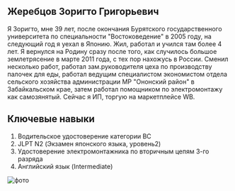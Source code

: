 ## Жеребцов Зоригто Григорьевич

Я Зоригто, мне 39 лет, после окончания Бурятского государственного университета по специальности "Востоковедение" в 2005 году, на следующий год я уехал в Японию. Жил, работал и учился там более 4 лет. Я вернулся на Родину сразу после того, как случилось большое землетрясение в марте 2011 года, с тех пор нахожусь в России. Сменил несколько работ, работал зам.руководителя цеха по производству палочек для еды, работал ведущим специалистом экономистом отдела сельского хозяйства администрации МР "Ононский район" в Забайкальском крае, затем работал помощником по электромонтажу как самозянятый. Сейчас я ИП, торгую на маркетплейсе WB.
## Ключевые навыки 
1. Водительское удостоверение категории BC  
2. JLPT N2 (Экзамен японского языка, уровень2)                                                                                                      
3. Удостоверение электромонтажника по вторичным цепям 3-го разряда                                                                                                        
4. Английский язык (Intermediate) 

![фото ](https://user-images.githubusercontent.com/97453942/153362994-1480d0ef-3255-43ed-a3fc-1708c35a3803.jpg)
